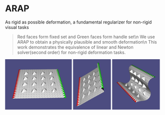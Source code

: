 # ARAP
As rigid as possible deformation, a fundamental regularizer for non-rigid visual tasks 
>Red faces form fixed set and Green faces form handle set\n
>We use ARAP to obtain a physically plausible and smooth deformation\n 
>This work demonstrates the equivalence of linear and Newton solver(second order) for non-rigid deformation tasks. 

![image](https://github.com/Hongboooooo/ARAP/blob/main/ARAP.png)
